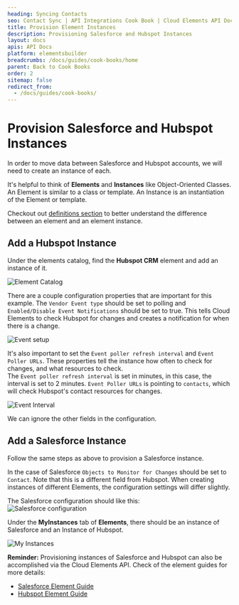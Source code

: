 ```yaml
---
heading: Syncing Contacts
seo: Contact Sync | API Integrations Cook Book | Cloud Elements API Docs
title: Provision Element Instances
description: Provisioning Salesforce and Hubspot Instances
layout: docs
apis: API Docs
platform: elementsbuilder
breadcrumbs: /docs/guides/cook-books/home
parent: Back to Cook Books
order: 2
sitemap: false
redirect_from:
  - /docs/guides/cook-books/
---
```


# Provision Salesforce and Hubspot Instances

In order to move data between Salesforce and Hubspot accounts, we will need to create an instance of each.

It's helpful to think of **Elements** and **Instances** like Object-Oriented Classes. An Element is similar to a class or template. An Instance is an instantiation of the Element or template.

Checkout out [definitions section](https://developers.cloud-elements.com/docs/overview/definitions.html) to better understand the difference between an element and an element instance.

## Add a Hubspot Instance

Under the elements catalog, find the **Hubspot CRM** element and add an instance of it.

![Element Catalog](https://cl.ly/241Z2l3T3l01/Screen%20Shot%202017-01-26%20at%2012.18.19%20PM.png)

There are a couple configuration properties that are important for this example. The `Vendor Event type` should be set to polling and `Enabled/Disable Event Notifications` should be set to true. This tells Cloud Elements to check Hubspot for changes and creates a notification for when there is a change.

![Event setup](https://cl.ly/1u0n2F1R3909/Screen%20Shot%202017-01-26%20at%2012.47.56%20PM.png)

It's also important to set the `Event poller refresh interval` and `Event Poller URLs`. These properties tell the instance how often to check for changes, and what resources to check.  
The `Event poller refresh interval` is set in minutes, in this case, the interval is set to 2 minutes. `Event Poller URLs` is pointing to `contacts`, which will check Hubspot's contact resources for changes. 

![Event Interval](https://cl.ly/212d1t3O162Q/Screen%20Shot%202017-01-26%20at%2012.48.33%20PM.png)

We can ignore the other fields in the configuration.

## Add a Salesforce Instance

Follow the same steps as above to provision a Salesforce instance.

In the case of Salesforce `Objects to Monitor for Changes` should be set to `Contact`. Note that this is a different field from Hubspot. When creating instances of different Elements, the configuration settings will differ slightly. 

The Salesforce configuration should like this:  
![Salesforce configuration](https://cl.ly/3O0i2v0U0E25/Screen%20Shot%202017-01-26%20at%201.15.50%20PM.png)


Under the **MyInstances** tab of **Elements**, there should be an instance of Salesforce and an Instance of Hubspot.

![My Instances](https://cl.ly/1L032D022s3W/Screen%20Shot%202017-01-26%20at%201.19.41%20PM.png)

**Reminder:** Provisioning instances of Salesforce and Hubspot can also be accomplished via the Cloud Elements API. Check of the element guides for more details:

- [Salesforce Element Guide](https://developers.cloud-elements.com/docs/elements/salesforce/salesforce-create-instance.html)
- [Hubspot Element Guide](https://developers.cloud-elements.com/docs/elements/hubspot-crm/hubspot-crm-create-instance.html)
